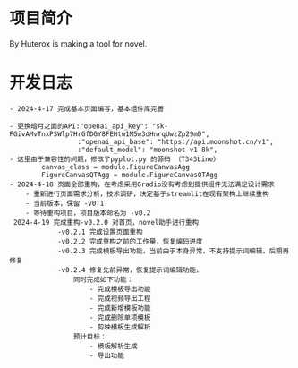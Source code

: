 # 项目简介
 By Huterox is making a tool for novel.
 
# 开发日志

    - 2024-4-17 完成基本页面编写，基本组件库完善

    - 更换暗月之面的API:"openai_api_key": "sk-FGivAMvTnxPSWlp7HrGfDGY8FEHtw1M5w3dHnrqUwzZp29mD",
                     :"openai_api_base": "https://api.moonshot.cn/v1",
                     :"default_model": "moonshot-v1-8k",
    - 这里由于兼容性的问题，修改了pyplot.py 的源码 （T343Line）
            canvas_class = module.FigureCanvasAgg
            FigureCanvasQTAgg = module.FigureCanvasQTAgg
    - 2024-4-18 页面全部重构，在考虑采用Gradio没有考虑到提供组件无法满足设计需求
        - 重新进行页面需求分析，技术调研，决定基于streamlit在现有架构上继续重构
        - 当前版本，保留 -v0.1
        - 等待重构项目，项目版本命名为 -v0.2
     2024-4-19 完成重构-v0.2.0 对首页，novel助手进行重构
                -v0.2.1 完成设置页面重构
                -v0.2.2 完成重构之前的工作量，恢复编码进度
                -v0.2.3 完成模板导出功能，当前由于本身异常，不支持提示词编辑，后期再修复
                -v0.2.4 修复先前异常，恢复提示词编辑功能，
                    同时完成如下功能：
                        - 完成模板导出功能
                        - 完成视频导出工程
                        - 完成新增模板功能
                        - 完成删除单项模板
                        - 剪映模板生成解析
                    预计目标：
                        - 模板解析生成
                        - 导出功能
                


